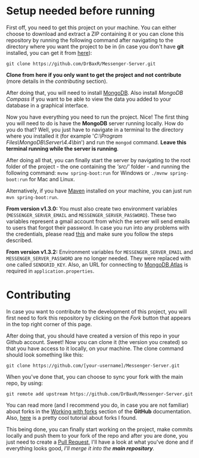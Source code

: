 # Setup needed before running
First off, you need to get this project on your machine. You can either choose to download and extract a ZIP containing it or you can clone this repository by running the following command after navigating to the directory where you want the project to be in (in case you don't have **git** installed, you can get it from [here](https://git-scm.com/)):

```git clone https://github.com/DrBaxR/Messenger-Server.git```

**Clone from here if you only want to get the project and not contribute** (more details in the _contributing_ section).


After doing that, you will need to install [MongoDB](https://www.mongodb.com/try/download/community). Also install _MongoDB Compass_ if you want to be able to view the data you added to your database in a graphical interface.

Now you have everything you need to run the project. Nice! The first thing you will need to do is have the **MongoDB** server running locally. How do you do that? Well, you just have to navigate in a terminal to the directory where you installed it (for example '_C:\Program Files\MongoDB\Server\4.4\bin_') and run the ```mongod``` command. **Leave this terminal running while the server is running**.

After doing all that, you can finally start the server by navigating to the root folder of the project - the one containing the _'src/'_ folder - and running the following command: ```mvnw spring-boot:run``` for Windows or ```./mvnw spring-boot:run``` for Mac and Linux.

Alternatively, if you have [Maven](https://maven.apache.org/download.cgi) installed on your machine, you can just run ```mvn spring-boot:run```.

**From version v1.3.0:** You must also create two environment variables (```MESSENGER_SERVER_EMAIL``` and ```MESSENGER_SERVER_PASSWORD```). These two variables represent a gmail account from which the server will send emails to users that forgot their password. In case you run into any problems with the credentials, please read [this](https://support.google.com/mail/answer/7126229?visit_id=637540027062990845-726287386&rd=1) and make sure you follow the steps described.

**From version v1.3.2:** Environment variables for ```MESSENGER_SERVER_EMAIL``` and ```MESSENGER_SERVER_PASSWORD``` are no longer needed. They were replaced with one called ```SENDGRID_KEY```. Also, an URL for connecting to [MongoDB Atlas](https://www.mongodb.com/cloud/atlas/lp/try2?utm_source=google&utm_campaign=gs_emea_romania_search_core_brand_atlas_desktop&utm_term=mongo%20atlas&utm_medium=cpc_paid_search&utm_ad=e&utm_ad_campaign_id=12212624554&gclid=CjwKCAjw-e2EBhAhEiwAJI5jg0q5XhNDg1BL4P14qMR1wqZLpCALS4sJt32USrL97_7SNQSDPV4cVxoCQigQAvD_BwE) is required in ```application.properties```.

# Contributing
In case you want to contribute to the development of this project, you will first need to fork this repository by clicking on the _Fork_ button that appears in the top right corner of this page. 

After doing that, you should have created a version of this repo in your Github account. Sweet! Now you can clone it (the version you created) so that you have access to it locally, on your machine. The clone command should look something like this:

```git clone https://github.com/[your-username]/Messenger-Server.git```

When you've done that, you can choose to sync your fork with the main repo, by using:

```git remote add upstream https://github.com/DrBaxR/Messenger-Server.git```

You can read more (and I recommend you do, in case you are not familiar) about forks in the [Working with forks](https://docs.github.com/en/github/collaborating-with-issues-and-pull-requests/working-with-forks) section of the **GitHub** documentation. Also, [here](https://www.dataschool.io/how-to-contribute-on-github/) is a pretty cool tutorial about forks I found.

This being done, you can finally start working on the project, make commits locally and push them to your fork of the repo and after you are done, you just need to create a [Pull Request](https://docs.github.com/en/github/collaborating-with-issues-and-pull-requests/creating-a-pull-request), I'll have a look at what you've done and if everything looks good, _I'll merge it into the **main repository**_.
